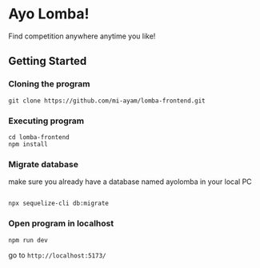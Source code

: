 # Ayo Lomba!

Find competition anywhere anytime you like!

## Getting Started

### Cloning the program

```
git clone https://github.com/mi-ayam/lomba-frontend.git
```


### Executing program

```
cd lomba-frontend
npm install
```
### Migrate database
make sure you already have a database named ayolomba in your local PC

```

npx sequelize-cli db:migrate
```

### Open program in localhost

```
npm run dev

```

go to `http://localhost:5173/`
